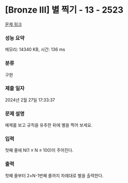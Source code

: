 # [Bronze III] 별 찍기 - 13 - 2523 

[문제 링크](https://www.acmicpc.net/problem/2523) 

### 성능 요약

메모리: 14340 KB, 시간: 136 ms

### 분류

구현

### 제출 일자

2024년 2월 27일 17:33:37

### 문제 설명

<p>예제를 보고 규칙을 유추한 뒤에 별을 찍어 보세요.</p>

### 입력 

 <p><span class="s1">첫째</span> <span class="s1">줄에</span> N(1 ≤ N ≤ 100)<span class="s1">이</span> <span class="s1">주어진다</span>.</p>

### 출력 

 <p>첫째<span class="s1"> </span>줄부터<span class="s1"> 2×N-1</span>번째<span class="s1"> </span>줄까지<span class="s1"> </span>차례대로<span class="s1"> </span>별을<span class="s1"> </span>출력한다<span class="s1">.</span></p>

